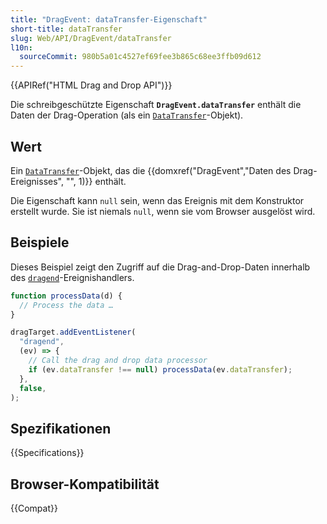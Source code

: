 ```yaml
---
title: "DragEvent: dataTransfer-Eigenschaft"
short-title: dataTransfer
slug: Web/API/DragEvent/dataTransfer
l10n:
  sourceCommit: 980b5a01c4527ef69fee3b865c68ee3ffb09d612
---
```


{{APIRef("HTML Drag and Drop API")}}

Die schreibgeschützte Eigenschaft **`DragEvent.dataTransfer`** enthält die Daten der Drag-Operation (als ein [`DataTransfer`](/de/docs/Web/API/DataTransfer)-Objekt).

## Wert

Ein [`DataTransfer`](/de/docs/Web/API/DataTransfer)-Objekt, das die {{domxref("DragEvent","Daten des Drag-Ereignisses", "", 1)}} enthält.

Die Eigenschaft kann `null` sein, wenn das Ereignis mit dem Konstruktor erstellt wurde. Sie ist niemals `null`, wenn sie vom Browser ausgelöst wird.

## Beispiele

Dieses Beispiel zeigt den Zugriff auf die Drag-and-Drop-Daten innerhalb des [`dragend`](/de/docs/Web/API/HTMLElement/dragend_event)-Ereignishandlers.

```js
function processData(d) {
  // Process the data …
}

dragTarget.addEventListener(
  "dragend",
  (ev) => {
    // Call the drag and drop data processor
    if (ev.dataTransfer !== null) processData(ev.dataTransfer);
  },
  false,
);
```

## Spezifikationen

{{Specifications}}

## Browser-Kompatibilität

{{Compat}}
